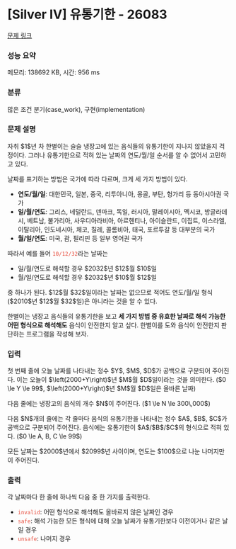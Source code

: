 # [Silver IV] 유통기한 - 26083 

[문제 링크](https://www.acmicpc.net/problem/26083) 

### 성능 요약

메모리: 138692 KB, 시간: 956 ms

### 분류

많은 조건 분기(case_work), 구현(implementation)

### 문제 설명

<p>자취 $1$년 차 한별이는 슬슬 냉장고에 있는 음식들의 유통기한이 지나지 않았을지 걱정이다. 그러나 유통기한으로 적혀 있는 날짜의 연도/월/일 순서를 알 수 없어서 고민하고 있다.</p>

<p>날짜를 표기하는 방법은 국가에 따라 다르며, 크게 세 가지 방법이 있다.</p>

<ul>
	<li><strong>연도/월/일</strong>: 대한민국, 일본, 중국, 리투아니아, 몽골, 부탄, 헝가리 등 동아시아권 국가</li>
	<li><strong>일/월/연도</strong>: 그리스, 네덜란드, 덴마크, 독일, 러시아, 말레이시아, 멕시코, 방글라데시, 베트남, 불가리아, 사우디아라비아, 아르헨티나, 아이슬란드, 이집트, 이스라엘, 이탈리아, 인도네시아, 체코, 칠레, 콜롬비아, 태국, 포르투갈 등 대부분의 국가</li>
	<li><strong>월/일/연도</strong>: 미국, 괌, 필리핀 등 일부 영어권 국가</li>
</ul>

<p>따라서 예를 들어 <span style="color:#e74c3c;"><code>10/12/32</code></span>라는 날짜는</p>

<ul>
	<li>일/월/연도로 해석할 경우 $2032$년 $12$월 $10$일</li>
	<li>월/일/연도로 해석할 경우 $2032$년 $10$월 $12$일</li>
</ul>

<p>중 하나가 된다. $12$월 $32$일이라는 날짜는 없으므로 적어도 연도/월/일 형식($2010$년 $12$월 $32$일)은 아니라는 것을 알 수 있다.</p>

<p>한별이는 냉장고 음식들의 유통기한을 보고 <strong>세 가지 방법 중 유효한 날짜로 해석 가능한 어떤 형식으로 해석해도</strong> 음식이 안전한지 알고 싶다. 한별이를 도와 음식이 안전한지 판단하는 프로그램을 작성해 보자.</p>

### 입력 

 <p>첫 번째 줄에 오늘 날짜를 나타내는 정수 $Y$, $M$, $D$가 공백으로 구분되어 주어진다. 이는 오늘이 $\left(2000+Y\right)$년 $M$월 $D$일이라는 것을 의미한다. ($0 \le Y \le 99$, $\left(2000+Y\right)$년 $M$월 $D$일은 올바른 날짜)</p>

<p>다음 줄에는 냉장고의 음식의 개수 $N$이 주어진다. ($1 \le N \le 300\,000$)</p>

<p>다음 $N$개의 줄에는 각 줄마다 음식의 유통기한을 나타내는 정수 $A$, $B$, $C$가 공백으로 구분되어 주어진다. 음식에는 유통기한이 $A$/$B$/$C$의 형식으로 적혀 있다. ($0 \le A, B, C \le 99$)</p>

<p>모든 날짜는 $2000$년에서 $2099$년 사이이며, 연도는 $100$으로 나눈 나머지만이 주어진다.</p>

### 출력 

 <p>각 날짜마다 한 줄에 하나씩 다음 중 한 가지를 출력한다.</p>

<ul>
	<li><span style="color:#e74c3c;"><code>invalid</code></span>: 어떤 형식으로 해석해도 올바르지 않은 날짜인 경우</li>
	<li><span style="color:#e74c3c;"><code>safe</code></span>: 해석 가능한 모든 형식에 대해 오늘 날짜가 유통기한보다 이전이거나 같은 날일 경우</li>
	<li><span style="color:#e74c3c;"><code>unsafe</code></span>: 나머지 경우</li>
</ul>

